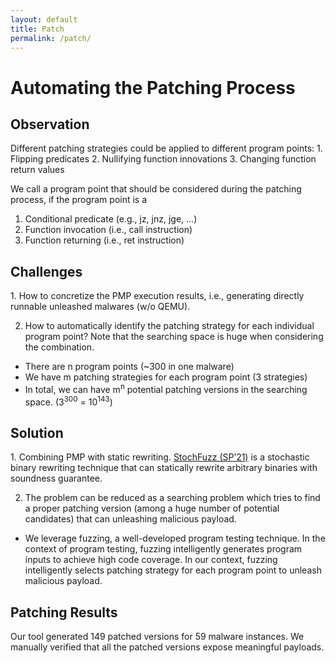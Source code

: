 ```yaml
---
layout: default
title: Patch
permalink: /patch/
---
```

<h1>Automating the Patching Process</h1>

<h2>Observation</h2>
Different patching strategies could be applied to different program points:
1. Flipping predicates
2. Nullifying function innovations
3. Changing function return values

We call a program point that should be considered during the patching process, if the program point is a
1. Conditional predicate (e.g., jz, jnz, jge, …)
2. Function invocation (i.e., call instruction)
3. Function returning (i.e., ret instruction)


<h2>Challenges</h2>
1. How to concretize the PMP execution results, i.e., generating directly runnable unleashed malwares (w/o QEMU).

2. How to automatically identify the patching strategy for each individual program point? Note that the searching space is huge when considering the combination. 
* There are n program points (~300 in one malware)
* We have m patching strategies for each program point (3 strategies)
* In total, we can have m<sup>n</sup> potential patching versions in the searching space. (3<sup>300</sup> = 10<sup>143</sup>)

<h2>Solution</h2>
1. Combining PMP with static rewriting. 
<a href="https://ieeexplore.ieee.org/document/9519407">StochFuzz (SP’21)</a> is a stochastic binary rewriting technique that can statically rewrite arbitrary binaries with soundness guarantee. 

2. The problem can be reduced as a searching problem which tries to find a proper patching version (among a huge number of potential candidates) that can unleashing malicious payload.
* We leverage fuzzing, a well-developed program testing technique.
In the context of program testing, fuzzing intelligently generates program inputs to achieve high code coverage. 
In our context, fuzzing intelligently selects patching strategy for each program point to unleash malicious payload. 

<h2>Patching Results</h2>
Our tool generated 149 patched versions for 59 malware instances. We manually verified that all the patched versions expose meaningful payloads.
